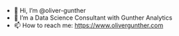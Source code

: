 - 👋 Hi, I’m @oliver-gunther
- 👀 I’m a Data Science Consultant with Gunther Analytics
- 📫 How to reach me: https://www.olivergunther.com

<!---
oliver-gunther/oliver-gunther is a ✨ special ✨ repository because its `README.md` (this file) appears on your GitHub profile.
You can click the Preview link to take a look at your changes.
--->

